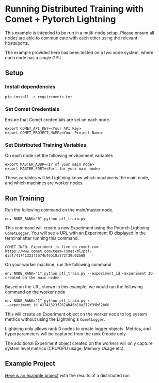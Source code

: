 # Running Distributed Training with Comet + Pytorch Lightning

This example is intended to be run in a multi-node setup. Please ensure all nodes are able to communicate with each other using the relevant hosts/ports.

The example provided here has been tested on a two node system, where each node has a single GPU.

## Setup

### Install dependencies

```shell
pip install -r requirements.txt
```

### Set Comet Credentials

Ensure that Comet credentials are set on each node.

```shell
export COMET_API_KEY=<Your API Key>
export COMET_PROJECT_NAME=<Your Project Name>
```

### Set Distributed Training Variables

On each node set the following environment variables

```shell
export MASTER_ADDR=<IP of your main node>
export MASTER_PORT=<Port for your main node>
```

These variables will let Lightning know which machine is the main node, and which machines are worker nodes.

## Run Training

Run the following command on the main/master node.

```shell
env NODE_RANK="0" python ptl_train.py
```

This command will create a new Experiment using the Pytorch Lightning `CometLogger`. You will see a URL with an Experiment ID displayed in the terminal after running this command.

```
COMET INFO: Experiment is live on comet.com https://www.comet.com/team-comet-ml/ptl-dist/41741323f2674b46b18a272f39b62b68
```

On your worker machine, run the following command

```shell
env NODE_RANK="1" python ptl_train.py --experiment_id <Experiment ID created on the main node>
```

Based on the URL shown in this example, we would run the following command on the worker node

```
env NODE_RANK="1" python ptl_train.py \
--experiment_id 41741323f2674b46b18a272f39b62b68
```

This will create an Experiment object on the worker node to log system metrics without using the Lightning's `CometLogger`.

Lightning only allows rank 0 nodes to create logger objects. Metrics, and hyperparameters will be captured from the rank 0 node only.

The additional Experiment object created on the workers will only capture system level metrics (CPU/GPU usage, Memory Usage etc).

## Example Project

[Here is an example project](https://www.comet.com/team-comet-ml/ptl-dist?shareable=GJog5KxIv7mGGlxztyKyUlQ5A) with the results of a distributed run
